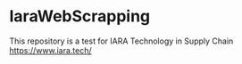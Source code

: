 # IaraWebScrapping
This repository is a test for IARA Technology in Supply Chain https://www.iara.tech/
